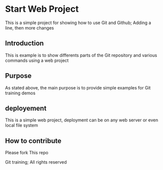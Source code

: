 # Start Web Project

This is a simple project for
showing how to use Git and Github; Adding a line, then more changes

## Introduction

This is example is to show differents parts 
of the Git repository and various commands
using a web project

## Purpose

As stated above, the main purpose is to 
provide simple examples for Git training demos

## deployement
This is a simple web project, deployment 
can be on any web server or even local file system

## How to contribute
Please fork This repo

Git training; All rights reserved